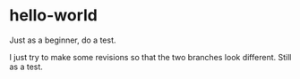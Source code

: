 # hello-world
Just as a beginner, do a test.


I just try to make some revisions so that the two branches look different.
Still as a test.
